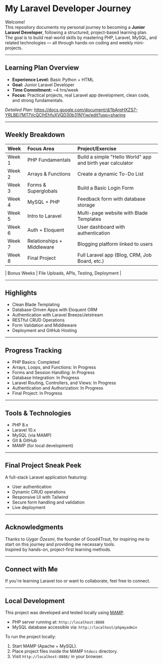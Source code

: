 # My Laravel Developer Journey

Welcome!  
This repository documents my personal journey to becoming a **Junior Laravel Developer**, following a structured, project-based learning plan.  
The goal is to build real-world skills by mastering PHP, Laravel, MySQL, and related technologies — all through hands-on coding and weekly mini-projects.

---

## Learning Plan Overview

- **Experience Level:** Basic Python + HTML
- **Goal:** Junior Laravel Developer
- **Time Commitment:** ~4 hrs/week  
- **Focus:** Practical projects, real Laravel app development, clean code, and strong fundamentals.

*Detailed Plan:* https://docs.google.com/document/d/1bArqHXZS7-YRLBEj7MT7VcQCfrEhfuXVQD30b31NYjw/edit?usp=sharing

---

## Weekly Breakdown

|  Week  |         Focus Area         | Project/Exercise |
|:---|:---|:---|
| Week 1 | PHP Fundamentals           | Build a simple "Hello World" app and birth year calculator |
| Week 2 | Arrays & Functions         | Create a dynamic To-Do List |
| Week 3 | Forms & Superglobals       | Build a Basic Login Form |
| Week 4 | MySQL + PHP                | Feedback form with database storage |
| Week 5 | Intro to Laravel           | Multi-page website with Blade Templates |
| Week 6 | Auth + Eloquent            | User dashboard with authentication |
| Week 7 | Relationships + Middleware | Blogging platform linked to users |
| Week 8 | Final Project              | Full Laravel app (Blog, CRM, Job Board, etc.) |

| Bonus Weeks | File Uploads, APIs, Testing, Deployment |

---

## Highlights

- Clean Blade Templating
- Database-Driven Apps with Eloquent ORM
- Authentication with Laravel Breeze/Jetstream
- RESTful CRUD Operations
- Form Validation and Middleware
- Deployment and GitHub Hosting

---

## Progress Tracking

- PHP Basics: Completed  
- Arrays, Loops, and Functions: In Progress  
- Forms and Session Handling: In Progress  
- Database Integration: In Progress  
- Laravel Routing, Controllers, and Views: In Progress  
- Authentication and Authorization: In Progress  
- Final Project: In Progress

---

## Tools & Technologies

- PHP 8.x
- Laravel 10.x
- MySQL (via MAMP)
- Git & GitHub
- MAMP (for local development)

---

## Final Project Sneak Peek

A full-stack Laravel application featuring:

- User authentication
- Dynamic CRUD operations
- Responsive UI with Tailwind
- Secure form handling and validation
- Live deployment

---

## Acknowledgments

Thanks to *Uygar Özesmi*, the founder of Good4Trsut, for inspiring me to start on this journey and providing me necessary tools.  
Inspired by hands-on, project-first learning methods.

---

## Connect with Me

If you're learning Laravel too or want to collaborate, feel free to connect.

---

## Local Development

This project was developed and tested locally using [MAMP](https://www.mamp.info/).

- PHP server running at: `http://localhost:8888`
- MySQL database accessible via: `http://localhost/phpmyadmin`

To run the project locally:
1. Start MAMP (Apache + MySQL).
2. Place project files inside the MAMP `htdocs` directory.
3. Visit `http://localhost:8888/` in your browser.
